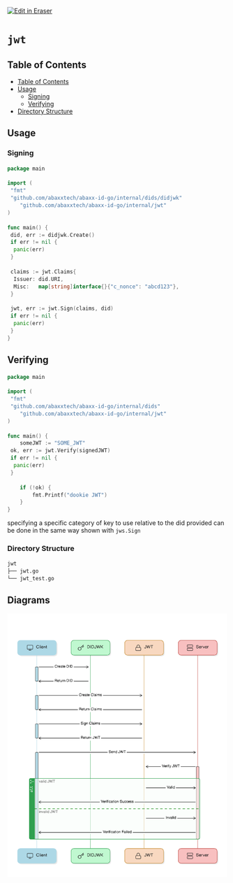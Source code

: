 <p><a target="_blank" href="https://app.eraser.io/workspace/7vYPAsAv9IcfykzVybNF" id="edit-in-eraser-github-link"><img alt="Edit in Eraser" src="https://firebasestorage.googleapis.com/v0/b/second-petal-295822.appspot.com/o/images%2Fgithub%2FOpen%20in%20Eraser.svg?alt=media&amp;token=968381c8-a7e7-472a-8ed6-4a6626da5501"></a></p>

# `jwt` 
## Table of Contents
- [﻿Table of Contents](#table-of-contents) 
- [﻿Usage](#usage) 
    - [﻿Signing](#signing) 
    - [﻿Verifying](#verifying) 
- [﻿Directory Structure](#directory-structure) 
## Usage
### Signing
```go
package main

import (
 "fmt"
 "github.com/abaxxtech/abaxx-id-go/internal/dids/didjwk"
    "github.com/abaxxtech/abaxx-id-go/internal/jwt"
)

func main() { 
 did, err := didjwk.Create()
 if err != nil {
  panic(err)
 }

 claims := jwt.Claims{
  Issuer: did.URI,
  Misc:   map[string]interface{}{"c_nonce": "abcd123"},
 }

 jwt, err := jwt.Sign(claims, did)
 if err != nil {
  panic(err)
 }
}
```
## Verifying
```go
package main

import (
 "fmt"
 "github.com/abaxxtech/abaxx-id-go/internal/dids"
    "github.com/abaxxtech/abaxx-id-go/internal/jwt"
)

func main() {
    someJWT := "SOME_JWT"
 ok, err := jwt.Verify(signedJWT)
 if err != nil {
  panic(err)
 }

    if (!ok) {
        fmt.Printf("dookie JWT")
    }
}
```
specifying a specific category of key to use relative to the did provided can be done in the same way shown with `jws.Sign` 

### Directory Structure
```sh
jwt
├── jwt.go
└── jwt_test.go
```



<!-- eraser-additional-content -->
## Diagrams
<!-- eraser-additional-files -->
<a href="/internal/jwt/README-JWT Signing and Verifying Process-1.eraserdiagram" data-element-id="fYebsjTdni-srAwSgGMY1"><img src="/.eraser/7vYPAsAv9IcfykzVybNF___pHaokLkHewZxZhanJWMXDLMn78l2___---diagram----dd932827dd58043b071aa9dcf5ac809f-JWT-Signing-and-Verifying-Process.png" alt="" data-element-id="fYebsjTdni-srAwSgGMY1" /></a>
<!-- end-eraser-additional-files -->
<!-- end-eraser-additional-content -->
<!--- Eraser file: https://app.eraser.io/workspace/7vYPAsAv9IcfykzVybNF --->